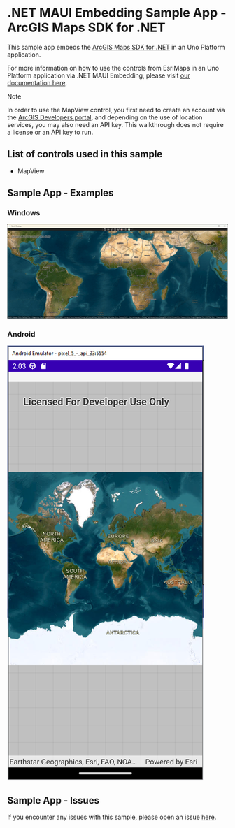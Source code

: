 # .NET MAUI Embedding Sample App - ArcGIS Maps SDK for .NET

This sample app embeds the [ArcGIS Maps SDK for .NET](https://developers.arcgis.com/net/) in an Uno Platform application.

For more information on how to use the controls from EsriMaps in an Uno Platform application via .NET MAUI Embedding, please visit [our documentation here](https://aka.platform.uno/maui-embedding-sample-app-arcgis).

> [!NOTE]
> In order to use the MapView control, you first need to create an account via the [ArcGIS Developers portal](https://developers.arcgis.com/sign-up/), and depending on the use of location services, you may also need an API key. This walkthrough does not require a license or an API key to run.

## List of controls used in this sample
- MapView

## Sample App - Examples

### Windows

 ![ArcGis Sample App running on Windows](doc/assets/ArcGisSampleApp-Windows.PNG)

### Android

 ![ArcGis Sample App running on Android](doc/assets/ArcGisSampleApp-Android.PNG)

## Sample App - Issues
If you encounter any issues with this sample, please open an issue [here](https://github.com/unoplatform/uno/issues).